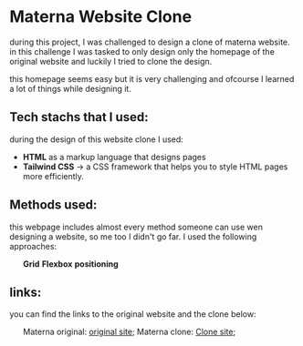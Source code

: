 # Materna Website Clone

during this project, I was challenged to design a clone of materna website.
in this challenge I was tasked to only design only the homepage of the original website and luckily I tried  to clone the design.

this homepage seems easy but it is very challenging and ofcourse I learned a lot of things while designing it.

## Tech stachs that I used:

during the design of this website clone I used:
- <b>HTML</b> as a markup language that designs pages
- <b>Tailwind CSS</b> -> a CSS framework that helps you to style HTML pages more efficiently.

## Methods used:

this webpage includes almost every method someone can use wen designing a website, so me too I didn't go far.
I used the following approaches:
<ul>
<b>Grid</b>
<b>Flexbox</b>
<b>positioning</b>
</ul>

## links:
you can find the links to the original website and the clone below:
<ul>

 Materna original: [original site](https://www.materna.com/EN/Home/home_node.html);
 Materna clone: [Clone site](https://materna-website-clone-jr.netlify.app/);
</ul>

